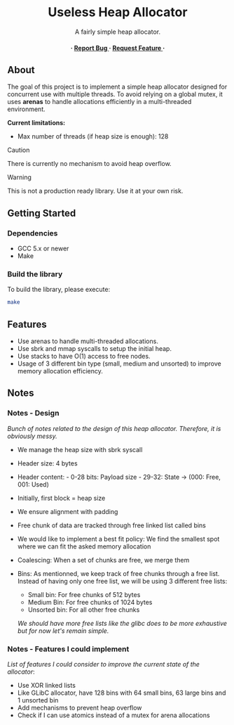 <div align='center'>

  <h1>Useless Heap Allocator</h1>
  <p>A fairly simple heap allocator.</p>

<h4>
  
  <span> · </span> <a href="https://github.com/ArnaudLcm/Useless-Heap-Allocator/issues"> Report Bug </a>
  <span> · </span> <a href="https://github.com/ArnaudLcm/Useless-Heap-Allocator/issues"> Request Feature </a>
   · 
</h4>
</div>

## About

The goal of this project is to implement a simple heap allocator designed for concurrent use with multiple threads. To avoid relying on a global mutex, it uses **arenas** to handle allocations efficiently in a multi-threaded environment.


**Current limitations:**
- Max number of threads (if heap size is enough): 128


> [!CAUTION]
> There is currently no mechanism to avoid heap overflow. 

> [!WARNING]
> This is not a production ready library. Use it at your own risk.

## Getting Started

### Dependencies
- GCC 5.x or newer 
- Make

### Build the library

To build the library, please execute:
```bash
make
```

## Features
 - Use arenas to handle multi-threaded allocations.
 - Use sbrk and mmap syscalls to setup the initial heap.
 - Use stacks to have O(1) access to free nodes.
 - Usage of 3 different bin type (small, medium and unsorted) to improve memory allocation efficiency.

## Notes

### Notes - Design
*Bunch of notes related to the design of this heap allocator. Therefore, it is obviously messy.*

- We manage the heap size with sbrk syscall
- Header size: 4 bytes
- Header content: 
      - 0-28 bits: Payload size
      - 29-32: State -> (000: Free, 001: Used)
- Initially, first block = heap size
- We ensure alignment with padding
- Free chunk of data are tracked through free linked list called bins
- We would like to implement a best fit policy: We find the smallest spot where we can fit the asked memory allocation
- Coalescing: When a set of chunks are free, we merge them
- Bins: As mentionned, we keep track of free chunks through a free list. Instead of having only one free list, we will be using 3 different free lists:
    - Small bin: For free chunks of 512 bytes
    - Medium Bin: For free chunks of 1024 bytes
    - Unsorted bin: For all other free chunks
    
  *We should have more free lists like the glibc does to be more exhaustive but for now let's remain simple.*

### Notes - Features I could implement

*List of features I could consider to improve the current state of the allocator*:

- Use XOR linked lists
- Like GLibC allocator, have 128 bins with 64 small bins, 63 large bins and 1 unsorted bin
- Add mechanisms to prevent heap overflow
- Check if I can use atomics instead of a mutex for arena allocations